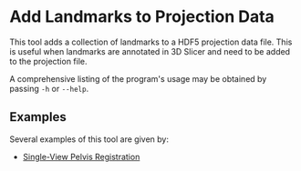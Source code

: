 # Add Landmarks to Projection Data
This tool adds a collection of landmarks to a HDF5 projection data file.
This is useful when landmarks are annotated in 3D Slicer and need to be added to the projection file.

A comprehensive listing of the program's usage may be obtained by passing `-h` or `--help`.

## Examples
Several examples of this tool are given by:
  * [Single-View Pelvis Registration](../../hip_surgery/pelvis_single_view_regi_2d_3d)